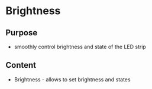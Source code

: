 # Brightness

## Purpose
- smoothly control brightness and state of the LED strip

## Content
- Brightness - allows to set brightness and states